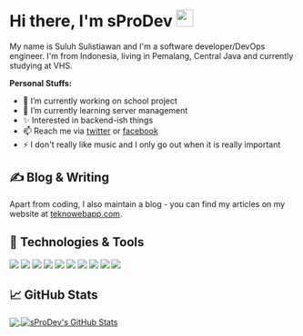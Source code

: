 # Hi there, I'm sProDev <img src="https://raw.githubusercontent.com/sProDev/sProDev/master/images/wave.gif" width="30px">

My name is Suluh Sulistiawan and I'm a software developer/DevOps engineer. I'm from Indonesia, living in Pemalang, Central Java and currently studying at VHS.

**Personal Stuffs:**
- 🔭 I’m currently working on school project
- 🌱 I’m currently learning server management
- ✨ Interested in backend-ish things
- 📫 Reach me via [twitter](https://www.twitter.com/suluh_s) or [facebook](https://www.facebook.com/suluh.sulistiawan)
- ⚡ I don't really like music and I only go out when it is really important

## &#x270d; Blog & Writing
Apart from coding, I also maintain a blog - you can find my articles on my website at [teknowebapp.com](https://www.teknowebapp.com/profile/4).

## 🔧 Technologies & Tools
![](https://img.shields.io/badge/OS-Linux-informational?style=flat&logo=linux)
![](https://img.shields.io/badge/Editor-VS_Code-informational?style=flat&logo=visual-studio-code)
![](https://img.shields.io/badge/Code-PHP-informational?style=flat&logo=php)
![](https://img.shields.io/badge/Code-Java-informational?style=flat&logo=java)
![](https://img.shields.io/badge/Code-JavaScript-informational?style=flat&logo=javascript)
![](https://img.shields.io/badge/Code-Python-informational?style=flat&logo=python)
![](https://img.shields.io/badge/Shell-Bash-informational?style=flat&logo=gnu-bash)
![](https://img.shields.io/badge/Tools-MySQL-informational?style=flat&logo=mysql)
![](https://img.shields.io/badge/Tools-SQLite3-informational?style=flat&logo=sqlite)
![](https://img.shields.io/badge/Tools-Git-informational?style=flat&logo=git)

## &#x1f4c8; GitHub Stats
<a href="https://github.com/sProDev">
  <img align="center" src="https://github-readme-stats.vercel.app/api/top-langs/?username=sProDev&hide=css&layout=compact" />
</a>
<a href="https://github.com/sProDev">
  <img align="center" src="https://github-readme-stats.vercel.app/api?username=sProDev&show_icons=true&line_height=27&count_private=true" alt="sProDev's GitHub Stats" />
</a>
